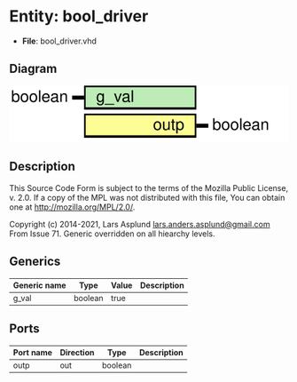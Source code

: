 # Entity: bool_driver

- **File**: bool_driver.vhd
## Diagram

![Diagram](bool_driver.svg "Diagram")
## Description

 This Source Code Form is subject to the terms of the Mozilla Public
 License, v. 2.0. If a copy of the MPL was not distributed with this file,
 You can obtain one at http://mozilla.org/MPL/2.0/.

 Copyright (c) 2014-2021, Lars Asplund lars.anders.asplund@gmail.com
 From Issue 71. Generic overridden on all hiearchy levels.
## Generics

| Generic name | Type    | Value | Description |
| ------------ | ------- | ----- | ----------- |
| g_val        | boolean | true  |             |
## Ports

| Port name | Direction | Type    | Description |
| --------- | --------- | ------- | ----------- |
| outp      | out       | boolean |             |
